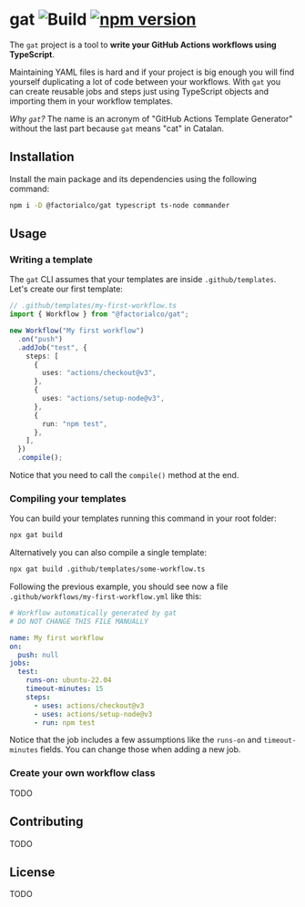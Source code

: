 # gat ![Build](https://github.com/factorialco/gat/actions/workflows/build.yml/badge.svg) [![npm version](https://badge.fury.io/js/@factorialco%2Fgat.svg)](https://badge.fury.io/js/@factorialco%2Fgat)

The `gat` project is a tool to **write your GitHub Actions workflows using TypeScript**.

Maintaining YAML files is hard and if your project is big enough you will find yourself duplicating a lot of code between your workflows. With `gat` you can create reusable jobs and steps just using TypeScript objects and importing them in your workflow templates.

_Why `gat`?_ The name is an acronym of "GitHub Actions Template Generator" without the last part because `gat` means "cat" in Catalan.

## Installation

Install the main package and its dependencies using the following command:

```bash
npm i -D @factorialco/gat typescript ts-node commander
```

## Usage

### Writing a template

The `gat` CLI assumes that your templates are inside `.github/templates`. Let's create our first template:

```ts
// .github/templates/my-first-workflow.ts
import { Workflow } from "@factorialco/gat";

new Workflow("My first workflow")
  .on("push")
  .addJob("test", {
    steps: [
      {
        uses: "actions/checkout@v3",
      },
      {
        uses: "actions/setup-node@v3",
      },
      {
        run: "npm test",
      },
    ],
  })
  .compile();
```

Notice that you need to call the `compile()` method at the end.

### Compiling your templates

You can build your templates running this command in your root folder:

```bash
npx gat build
```

Alternatively you can also compile a single template:

```bash
npx gat build .github/templates/some-workflow.ts
```

Following the previous example, you should see now a file `.github/workflows/my-first-workflow.yml` like this:

```yaml
# Workflow automatically generated by gat
# DO NOT CHANGE THIS FILE MANUALLY

name: My first workflow
on:
  push: null
jobs:
  test:
    runs-on: ubuntu-22.04
    timeout-minutes: 15
    steps:
      - uses: actions/checkout@v3
      - uses: actions/setup-node@v3
      - run: npm test
```

Notice that the job includes a few assumptions like the `runs-on` and `timeout-minutes` fields. You can change those when adding a new job.

### Create your own workflow class

TODO

## Contributing

TODO

## License

TODO
